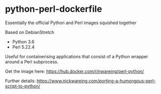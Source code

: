 # python-perl-dockerfile
Essentially the official Python and Perl images squished together

Based on DebianStretch
- Python 3.6
- Perl 5.22.4

Useful for containerising applications that consist of a Python wrapper around a Perl subprocess.

Get the image here: https://hub.docker.com/r/nwareing/perl-python/

Further details: https://www.nickwareing.com/porting-a-humongous-perl-script-to-python/
